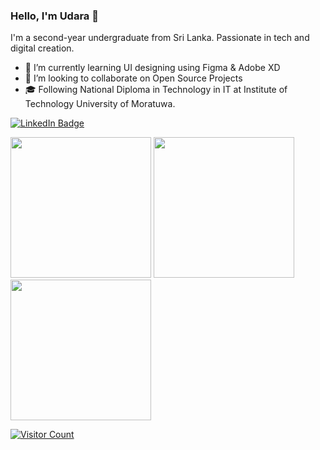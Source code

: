 ### Hello, I'm Udara 👋

I'm a second-year undergraduate from Sri Lanka. Passionate in tech and digital creation.

- 🌱 I’m currently learning UI designing using Figma & Adobe XD
- 👯 I’m looking to collaborate on Open Source Projects
- 🎓 Following National Diploma in Technology in IT at Institute of Technology University of Moratuwa.

[![LinkedIn Badge](https://img.shields.io/badge/LinkedIn-0077B5?style=for-the-badge&logo=linkedin&logoColor=white)](https://www.linkedin.com/in/udara-nilupul-2391151ba/)


<div>
  <img height="225" src="https://github-readme-stats.vercel.app/api?username=UdaraNilupul&show_icons=true&theme=nord&include_all_commits=true&count_private=true"/>
  <img height="225" src="https://github-readme-stats.vercel.app/api/top-langs/?username=UdaraNilupul&theme=nord&hide=jupyter%20notebook,hack"/>
  <img height="225" src="https://streak-stats.demolab.com?user=UdaraNilupul&theme=nord&mode=weekly"/>
</div>

[![Visitor Count](https://komarev.com/ghpvc/?username=UdaraNilupul&style=for-the-badge&color=blueviolet)]()
